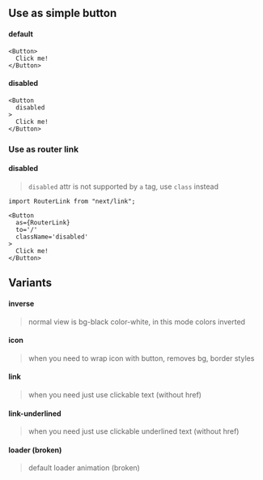 ## Use as simple button
#### default
```
<Button>
  Click me!
</Button>
```
#### disabled
```
<Button
  disabled
>
  Click me!
</Button>
```

### Use as router link
#### disabled
>`disabled` attr is not supported by `a` tag, use `class` instead
```
import RouterLink from "next/link";

<Button
  as={RouterLink}
  to='/'
  className='disabled'
>
  Click me!
</Button>
```


## Variants
#### inverse
> normal view is bg-black color-white, in this mode colors inverted
#### icon
> when you need to wrap icon with button, removes bg, border styles
#### link
> when you need just use clickable text (without href)
#### link-underlined
> when you need just use clickable underlined text (without href)
#### loader (broken)
> default loader animation (broken)
